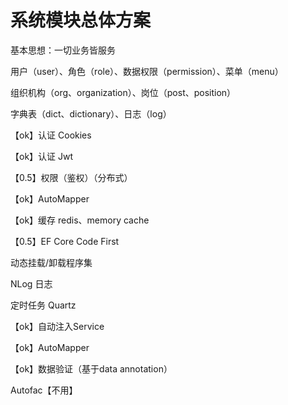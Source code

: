 # 系统模块总体方案



基本思想：一切业务皆服务



用户（user）、角色（role）、数据权限（permission）、菜单（menu）

组织机构（org、organization）、岗位（post、position）

字典表（dict、dictionary）、日志（log）



【ok】认证 Cookies

【ok】认证 Jwt

【0.5】权限（鉴权）（分布式）

【ok】AutoMapper

【ok】缓存 redis、memory cache

【0.5】EF Core Code First

动态挂载/卸载程序集

NLog 日志

定时任务 Quartz

【ok】自动注入Service

【ok】AutoMapper

【ok】数据验证（基于data annotation）



Autofac【不用】

